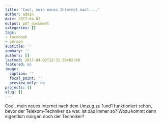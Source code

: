```yaml
---
title: 'Cool, mein neues Internet nach ...'
author: admin
date: 2017-04-02
output: pdf_document
categories: []
tags:
- facebook
- german
subtitle: ''
summary: ''
authors: []
lastmod: 2017-04-02T12:31:39+02:00
featured: no
image:
  caption: ''
  focal_point: ''
  preview_only: no
projects: []
slug: []
---
```

Cool, mein neues Internet nach dem Umzug zu 1und1 funktioniert schon, bevor der Telekom-Techniker da war. Ist das immer so? Wozu kommt dann eigentlich morgen noch der Techniker?

